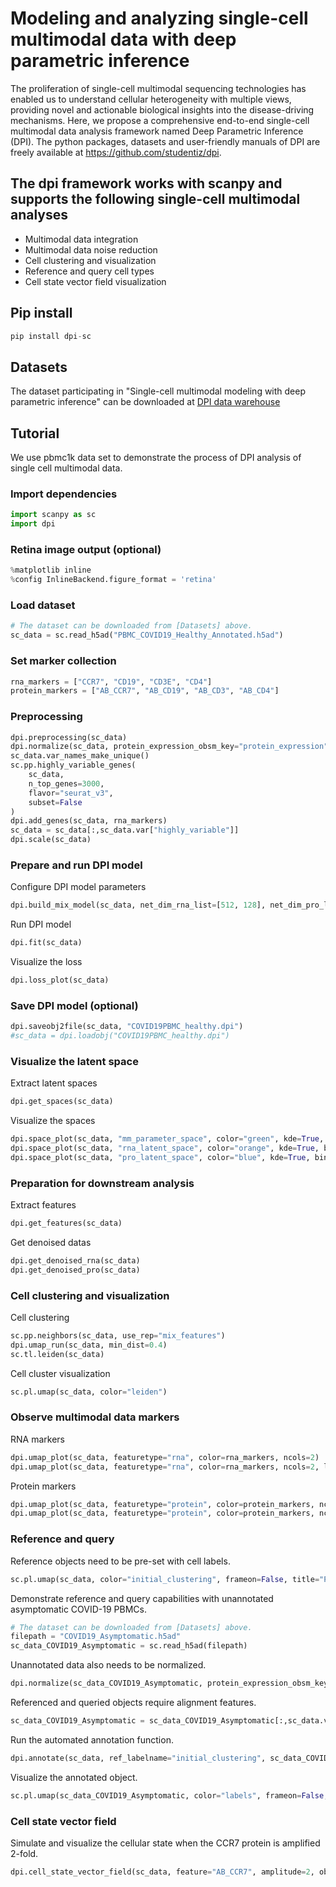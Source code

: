 # Modeling and analyzing single-cell multimodal data with deep parametric inference
The proliferation of single-cell multimodal sequencing technologies has enabled us to understand cellular heterogeneity with multiple views, providing novel and actionable biological insights into the disease-driving mechanisms. Here, we propose a comprehensive end-to-end single-cell multimodal data analysis framework named Deep Parametric Inference (DPI). The python packages, datasets and user-friendly manuals of DPI are freely available at https://github.com/studentiz/dpi.

## The dpi framework works with scanpy and supports the following single-cell multimodal analyses
* Multimodal data integration
* Multimodal data noise reduction
* Cell clustering and visualization
* Reference and query cell types
* Cell state vector field visualization
## Pip install
```python
pip install dpi-sc
```
## Datasets
The dataset participating in "Single-cell multimodal modeling with deep parametric inference" can be downloaded at [DPI data warehouse](http://101.34.64.251:88/)
## Tutorial
We use pbmc1k data set to demonstrate the process of DPI analysis of single cell multimodal data.
### Import dependencies
```python
import scanpy as sc
import dpi
```
### Retina image output (optional)
```python
%matplotlib inline
%config InlineBackend.figure_format = 'retina'
```
### Load dataset
```python
# The dataset can be downloaded from [Datasets] above.
sc_data = sc.read_h5ad("PBMC_COVID19_Healthy_Annotated.h5ad")
```
### Set marker collection
```python
rna_markers = ["CCR7", "CD19", "CD3E", "CD4"]
protein_markers = ["AB_CCR7", "AB_CD19", "AB_CD3", "AB_CD4"]
```
### Preprocessing
```python
dpi.preprocessing(sc_data)
dpi.normalize(sc_data, protein_expression_obsm_key="protein_expression")
sc_data.var_names_make_unique()
sc.pp.highly_variable_genes(
    sc_data,
    n_top_genes=3000,
    flavor="seurat_v3",
    subset=False
)
dpi.add_genes(sc_data, rna_markers)
sc_data = sc_data[:,sc_data.var["highly_variable"]]
dpi.scale(sc_data)
```
### Prepare and run DPI model
Configure DPI model parameters
```python
dpi.build_mix_model(sc_data, net_dim_rna_list=[512, 128], net_dim_pro_list=[128], net_dim_rna_mean=128, net_dim_pro_mean=128, net_dim_mix=128, lr=0.0001)
```
Run DPI model
```python
dpi.fit(sc_data)
```
Visualize the loss
```python
dpi.loss_plot(sc_data)
```
### Save DPI model (optional)
```python
dpi.saveobj2file(sc_data, "COVID19PBMC_healthy.dpi")
#sc_data = dpi.loadobj("COVID19PBMC_healthy.dpi")
```
### Visualize the latent space
Extract latent spaces
```python
dpi.get_spaces(sc_data)
```
Visualize the spaces
```python
dpi.space_plot(sc_data, "mm_parameter_space", color="green", kde=True, bins=30)
dpi.space_plot(sc_data, "rna_latent_space", color="orange", kde=True, bins=30)
dpi.space_plot(sc_data, "pro_latent_space", color="blue", kde=True, bins=30)
```
### Preparation for downstream analysis
Extract features
```python
dpi.get_features(sc_data)
```
Get denoised datas
```python
dpi.get_denoised_rna(sc_data)
dpi.get_denoised_pro(sc_data)
```
### Cell clustering and visualization
Cell clustering
```python
sc.pp.neighbors(sc_data, use_rep="mix_features")
dpi.umap_run(sc_data, min_dist=0.4)
sc.tl.leiden(sc_data)
```
Cell cluster visualization
```python
sc.pl.umap(sc_data, color="leiden")
```
### Observe multimodal data markers
RNA markers
```python
dpi.umap_plot(sc_data, featuretype="rna", color=rna_markers, ncols=2)
dpi.umap_plot(sc_data, featuretype="rna", color=rna_markers, ncols=2, layer="rna_denoised")
```
Protein markers
```python
dpi.umap_plot(sc_data, featuretype="protein", color=protein_markers, ncols=2)
dpi.umap_plot(sc_data, featuretype="protein", color=protein_markers, ncols=2, layer="pro_denoised")
```
### Reference and query
Reference objects need to be pre-set with cell labels.
```python
sc.pl.umap(sc_data, color="initial_clustering", frameon=False, title="PBMC COVID19 Healthy labels")
```
Demonstrate reference and query capabilities with unannotated asymptomatic COVID-19 PBMCs.
```python
# The dataset can be downloaded from [Datasets] above.
filepath = "COVID19_Asymptomatic.h5ad"
sc_data_COVID19_Asymptomatic = sc.read_h5ad(filepath)
```
Unannotated data also needs to be normalized.
```python
dpi.normalize(sc_data_COVID19_Asymptomatic, protein_expression_obsm_key="protein_expression")
```
Referenced and queried objects require alignment features.
```python
sc_data_COVID19_Asymptomatic = sc_data_COVID19_Asymptomatic[:,sc_data.var.index]
```
Run the automated annotation function.
```python
dpi.annotate(sc_data, ref_labelname="initial_clustering", sc_data_COVID19_Asymptomatic)
```
Visualize the annotated object.
```python
sc.pl.umap(sc_data_COVID19_Asymptomatic, color="labels", frameon=False, title="PBMC COVID19 Asymptomatic Annotated")
```
### Cell state vector field
Simulate and visualize the cellular state when the CCR7 protein is amplified 2-fold.
```python
dpi.cell_state_vector_field(sc_data, feature="AB_CCR7", amplitude=2, obs="initial_clustering", featuretype="protein")
```
